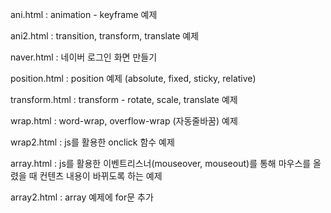 
ani.html : animation - keyframe 예제

ani2.html : transition, transform, translate 예제

naver.html : 네이버 로그인 화면 만들기

position.html : position 예제 (absolute, fixed, sticky, relative)

transform.html : transform - rotate, scale, translate 예제

wrap.html : word-wrap, overflow-wrap (자동줄바꿈) 예제

wrap2.html : js를 활용한 onclick 함수 예제

array.html : js를 활용한 이벤트리스너(mouseover, mouseout)를 통해
마우스를 올렸을 때 컨텐츠 내용이 바뀌도록 하는 예제

array2.html : array 예제에 for문 추가

